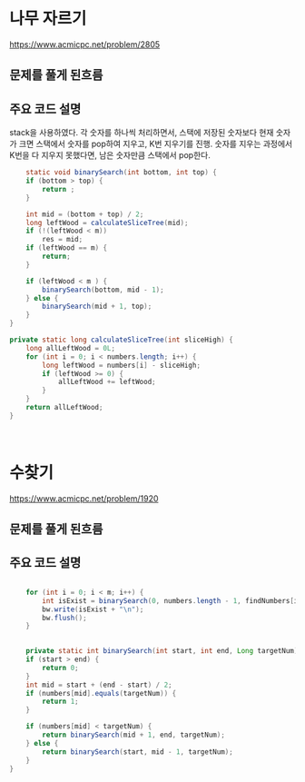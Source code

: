 # 나무 자르기
https://www.acmicpc.net/problem/2805

## 문제를 풀게 된흐름

## 주요 코드 설명
stack을 사용하였다.
각 숫자를 하나씩 처리하면서, 스택에 저장된 숫자보다 현재 숫자가 크면 스택에서 숫자를 pop하여 지우고, K번 지우기를 진행.
숫자를 지우는 과정에서 K번을 다 지우지 못했다면, 남은 숫자만큼 스택에서 pop한다.

```Java
    static void binarySearch(int bottom, int top) {
    if (bottom > top) {
        return ;
    }

    int mid = (bottom + top) / 2;
    long leftWood = calculateSliceTree(mid);
    if (!(leftWood < m))
        res = mid;
    if (leftWood == m) {
        return;
    }

    if (leftWood < m ) {
        binarySearch(bottom, mid - 1);
    } else {
        binarySearch(mid + 1, top);
    }
}

private static long calculateSliceTree(int sliceHigh) {
    long allLeftWood = 0L;
    for (int i = 0; i < numbers.length; i++) {
        long leftWood = numbers[i] - sliceHigh;
        if (leftWood >= 0) {
            allLeftWood += leftWood;
        }
    }
    return allLeftWood;
}
```
<br>

# 수찾기
https://www.acmicpc.net/problem/1920

## 문제를 풀게 된흐름

## 주요 코드 설명

```Java

    for (int i = 0; i < m; i++) {
        int isExist = binarySearch(0, numbers.length - 1, findNumbers[i]);
        bw.write(isExist + "\n");
        bw.flush();
    }
    

    private static int binarySearch(int start, int end, Long targetNum) {
    if (start > end) {
        return 0;
    }
    int mid = start + (end - start) / 2;
    if (numbers[mid].equals(targetNum)) {
        return 1;
    }

    if (numbers[mid] < targetNum) {
        return binarySearch(mid + 1, end, targetNum);
    } else {
        return binarySearch(start, mid - 1, targetNum);
    }
}
```